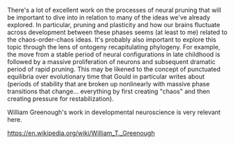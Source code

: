 There's a lot of excellent work on the processes of neural pruning that will be important to dive into in relation to many of the ideas we've already explored. In particular, pruning and plasticity and how our brains fluctuate across development between these phases seems (at least to me) related to the chaos-order-chaos ideas. It's probably also important to explore this topic through the lens of ontogeny recapitulating phylogeny. For example, the move from a stable period of neural configurations in late childhood is followed by a massive proliferation of neurons and subsequent dramatic period of rapid pruning. This may be likened to the concept of punctuated equilibria over evolutionary time that Gould in particular writes about (periods of stability that are broken up nonlinearly with massive phase transitions that change... everything by first creating "chaos" and then creating pressure for restabilization). 

William Greenough's work in developmental neuroscience is very relevant here. 

https://en.wikipedia.org/wiki/William_T._Greenough




